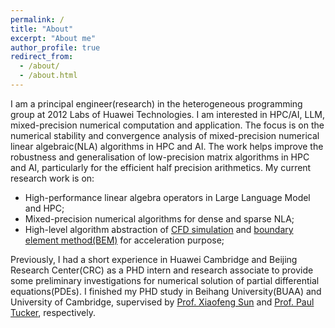 ```yaml
---
permalink: /
title: "About"
excerpt: "About me"
author_profile: true
redirect_from: 
  - /about/
  - /about.html
---
```


I am a principal engineer(research) in the heterogeneous programming group at 2012 Labs of Huawei Technologies. I am interested in HPC/AI, LLM, mixed-precision numerical computation and application. The focus is on the numerical stability and convergence analysis of mixed-precision numerical linear algebraic(NLA) algorithms in HPC and AI. The work helps improve the robustness and generalisation of low-precision matrix algorithms in HPC and AI, particularly for the efficient half precision arithmetics. My current research work is on:

   * High-performance linear algebra operators in Large Language Model and HPC;
   * Mixed-precision numerical algorithms for dense and sparse NLA;
   * High-level algorithm abstraction of [CFD simulation](https://en.wikipedia.org/wiki/Computational_fluid_dynamics) and [boundary element method(BEM)](https://en.wikipedia.org/wiki/Boundary_element_method) for acceleration purpose;

Previously, I had a short experience in Huawei Cambridge and Beijing Research Center(CRC) as a PHD intern and research associate to provide some preliminary investigations for numerical solution of partial differential equations(PDEs). I finished my PHD study in Beihang University(BUAA) and University of Cambridge, supervised by [Prof. Xiaofeng Sun](http://shi.buaa.edu.cn/sunxiaofeng/en/index.htm) and [Prof. Paul Tucker](http://www.eng.cam.ac.uk/profiles/pgt23), respectively. 
